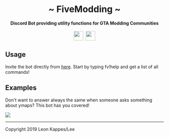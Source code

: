 <div align="center">
    <h1>~ FiveModding ~</h1>
    <strong>Discord Bot providing utility functions for GTA Modding Communities</strong><br><br>
    <img src="https://forthebadge.com/images/badges/made-with-java.svg" height="30" />&nbsp;
    <a href="https://discord.gg/tyB74AZ"><img src="https://img.shields.io/discord/652898771436568586.svg?logo=discord&style=for-the-badge" height="30"><a>
</div>

## Usage

Invite the bot directly from [here](https://discordapp.com/api/oauth2/authorize?client_id=661416097924382746&permissions=388160&scope=bot).
Start by typing fv!help and get a list of all commands!

## Examples

Don't want to answer always the same when someone asks something about ymaps? This bot has you covered!
<div><img src="https://i.imgur.com/mtCNLAM.png" /></div>

---
Copyright 2019 Leon Kappes/Lee
